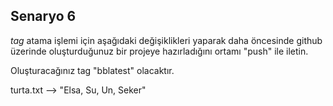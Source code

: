 ## Senaryo 6

*tag* atama işlemi için aşağıdaki değişiklikleri yaparak daha öncesinde github üzerinde oluşturduğunuz bir projeye hazırladığını ortamı "push" ile iletin. 

Oluşturacağınız tag "bblatest" olacaktır. 

turta.txt --> "Elsa, Su, Un, Seker"











